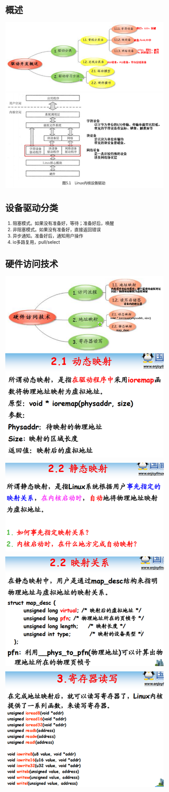 # 概述
![](../photo/Pasted%20image%2020230507102907.png)
![](../photo/Pasted%20image%2020230509093216.png)

# 设备驱动分类
1. 阻塞模式。如果没有准备好，等待；准备好后，唤醒
2. 非阻塞模式。如果没有准备好，直接返回错误
3. 异步通知。准备好后，通知用户操作
4. io多路复用，pull/select

# 硬件访问技术
![](../photo/Pasted%20image%2020230507104333.png)
![](../photo/Pasted%20image%2020230507104356.png)

![](../photo/Pasted%20image%2020230507104418.png)

![](../photo/Pasted%20image%2020230507104440.png)

![](../photo/Pasted%20image%2020230507104502.png)
